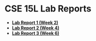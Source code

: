 # CSE 15L Lab Reports
- [**Lab Report 1 (Week 2)**](https://nakulnandhakumar.github.io/cse15l-lab-reports/lab-report-1-week-2.html)
- [**Lab Report 2 (Week 4)**](https://nakulnandhakumar.github.io/cse15l-lab-reports/lab-report-2-week-4.html)
- [**Lab Report 3 (Week 6)**](https://nakulnandhakumar.github.io/cse15l-lab-reports/lab-report-3-week-6.html)
